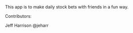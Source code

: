 This app is to make daily stock bets with friends in a fun way.

Contributors: 

Jeff Harrison @jeharr
